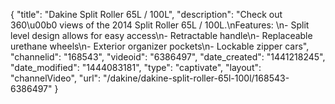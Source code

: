 {
    "title": "Dakine Split Roller 65L \/ 100L",
    "description": "Check out 360\u00b0 views of the 2014 Split Roller 65L \/ 100L.\nFeatures: \n- Split level design allows for easy access\n- Retractable handle\n- Replaceable urethane wheels\n- Exterior organizer pockets\n- Lockable zipper cars",
    "channelid": "168543",
    "videoid": "6386497",
    "date_created": "1441218245",
    "date_modified": "1444083181",
    "type": "captivate",
    "layout": "channelVideo",
    "url": "\/dakine\/dakine-split-roller-65l-100l\/168543-6386497"
}